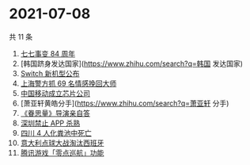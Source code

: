# 2021-07-08

共 11 条

<!-- BEGIN -->
<!-- 最后更新时间 Thu Jul 08 2021 05:05:01 GMT+0800 (China Standard Time) -->

1. [七七事变 84 周年](https://www.zhihu.com/search?q=七七事变)
2. [韩国跻身发达国家](https://www.zhihu.com/search?q=韩国 发达国家)
3. [Switch 新机型公布](https://www.zhihu.com/search?q=switch)
4. [上海警方抓 69 名情感挽回大师](https://www.zhihu.com/search?q=情感挽回)
5. [中国移动成立芯片公司](https://www.zhihu.com/search?q=中国移动)
6. [萧亚轩黄皓分手](https://www.zhihu.com/search?q=萧亚轩 分手)
7. [《眷思量》导演亲自答](https://www.zhihu.com/search?q=眷思量)
8. [深圳禁止 APP 杀熟](https://www.zhihu.com/search?q=大数据杀熟)
9. [四川 4 人化粪池中死亡](https://www.zhihu.com/search?q=化粪池坠亡)
10. [意大利点球大战淘汰西班牙](https://www.zhihu.com/search?q=意大利队)
11. [腾讯游戏「零点巡航」功能](https://www.zhihu.com/search?q=腾讯游戏)

<!-- END -->
